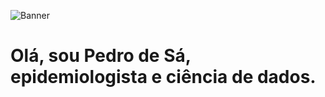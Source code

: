 
![Banner](https://user-images.githubusercontent.com/51037452/165883000-30083877-2b45-437d-b792-a18f55517316.jpg)


# Olá, sou Pedro de Sá, epidemiologista e ciência de dados.


